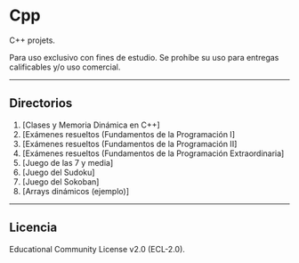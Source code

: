 # Cpp
C++ projets.

Para uso exclusivo con fines de estudio. Se prohíbe su uso para entregas calificables y/o uso comercial.
***
## Directorios
1. [Clases y Memoria Dinámica en C++]
2. [Exámenes resueltos (Fundamentos de la Programación I]
3. [Exámenes resueltos (Fundamentos de la Programación II]
4. [Exámenes resueltos (Fundamentos de la Programación Extraordinaria]
5. [Juego de las 7 y media]
6. [Juego del Sudoku]
7. [Juego del Sokoban]
8. [Arrays dinámicos (ejemplo)]
***
## Licencia 
Educational Community License v2.0 (ECL-2.0).
